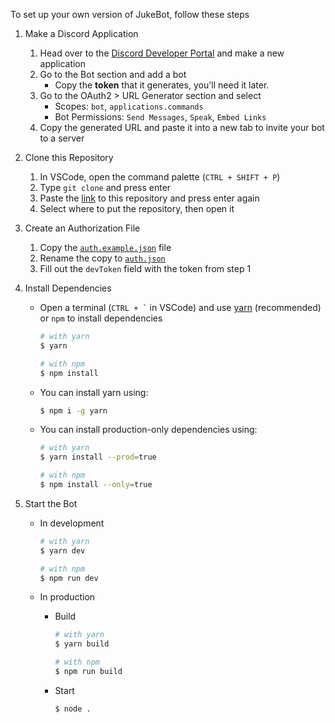 To set up your own version of JukeBot, follow these steps

1. Make a Discord Application

    1. Head over to the [Discord Developer Portal](https://discord.com/developers/applications) and make a new application
    2. Go to the Bot section and add a bot
        - Copy the **token** that it generates, you'll need it later.
    3. Go to the OAuth2 > URL Generator section and select
        - Scopes: `bot`, `applications.commands`
        - Bot Permissions: `Send Messages`, `Speak`, `Embed Links`
    4. Copy the generated URL and paste it into a new tab to invite your bot to a server

2. Clone this Repository

    1. In VSCode, open the command palette (`CTRL + SHIFT + P`)
    2. Type `git clone` and press enter
    3. Paste the [link](https://github.com/NachoToast/Jukebot) to this repository and press enter again
    4. Select where to put the repository, then open it

3. Create an Authorization File

    1. Copy the [`auth.example.json`](./auth.example.json) file
    2. Rename the copy to [`auth.json`](./auth.json)
    3. Fill out the `devToken` field with the token from step 1

4. Install Dependencies

    - Open a terminal (`` CTRL + ` `` in VSCode) and use [yarn](https://yarnpkg.com/) (recommended) or `npm` to install dependencies

        ```sh
        # with yarn
        $ yarn

        # with npm
        $ npm install
        ```

    - You can install yarn using:

        ```sh
        $ npm i -g yarn
        ```

    - You can install production-only dependencies using:

        ```sh
        # with yarn
        $ yarn install --prod=true

        # with npm
        $ npm install --only=true
        ```

5. Start the Bot

    - In development

        ```sh
        # with yarn
        $ yarn dev

        # with npm
        $ npm run dev
        ```

    - In production

        - Build

            ```sh
            # with yarn
            $ yarn build

            # with npm
            $ npm run build
            ```

        - Start
            ```sh
            $ node .
            ```
